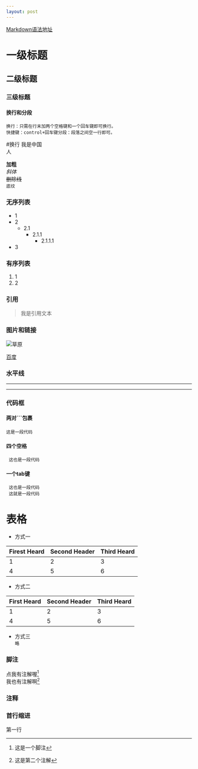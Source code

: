 ```yaml
---
layout: post
---
```


 [Markdown语法地址](https://www.jianshu.com/p/0130ad32a08d)
 
 # 一级标题
 ## 二级标题
 ### 三级标题
 
 
 #### 换行和分段
  `换行：只需在行末加两个空格键和一个回车键即可换行。`  
  `快捷键：control+回车键分段：段落之间空一行即可。`
 
 #换行
 我是中国  
 人
 
 **加粗**  
 *斜体*  
 ~~删除线~~  
 `底纹`
 
 ### 无序列表
 * 1
 * 2
    * 2.1
      * 2.1.1
        * 2.1.1.1
 * 3
 
 ### 有序列表
 1.  1
 2.  2
 
 ### 引用
 > 我是引用文本
 
 ### 图片和链接
 ![草原](https://ss1.baidu.com/9vo3dSag_xI4khGko9WTAnF6hhy/image/h%3D300/sign=a84b8fe834dbb6fd3a5be3263925aba6/8ad4b31c8701a18b7e47295c932f07082838fe71.jpg)
 
 [百度](http://www.baidu.com)
 
 
 ### 水平线
 ***
 ---
 
 ### 代码框
 #### 两对```包裹
 ```
 这是一段代码
 ```
 #### 四个空格
     这也是一段代码
 
 #### 一个tab键
     这也是一段代码
     这就是一段代码
     
 # 表格
 * 方式一
 
 Firest Heard | Second Header | Third Heard
 ------------ | ------------- | -----------
 1            |      2        | 3
 4            |      5        | 6          
 
 * 方式二
 
 |First Heard | Second Header | Third Heard|
 |------------ | ------------- | -----------|
 |1            |      2        | 3          |
 |4            |      5        | 6          |         
 
 * 方式三  
  `略`
 
 ### 脚注
 
 点我有注解喔[^1]  
 我也有注解啊[^2]
 [^1]:这是一个脚注
 [^2]:这是第二个注解
 
 
 ### 注释
 <!-- 这是一段注释-->
 
 ### 首行缩进
 第一行